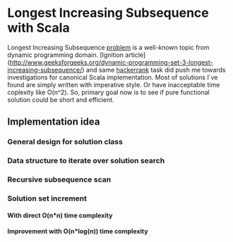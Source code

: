 # Longest Increasing Subsequence with Scala
Longest Increasing Subsequence 
[problem](https://en.wikipedia.org/wiki/Longest_increasing_subsequence) 
is a well-known topic from dynamic programming domain. 
[Ignition article]
(http://www.geeksforgeeks.org/dynamic-programming-set-3-longest-increasing-subsequence/)
and same [hackerrank](https://www.hackerrank.com/challenges/longest-increasing-subsequent)
task did push me towards investigations for canonical Scala implementation.
Most of solutions I`ve found are simply written with imperative style.
Or have inacceptable time coplexity like O(n^2). 
So, primary goal now is to see if pure functional solution could be short and efficient.

## Implementation idea
### General design for solution class
### Data structure to iterate over solution search
### Recursive subsequence scan
### Solution set increment
#### With direct O(n*n) time complexity
#### Improvement with O(n*log(n)) time complexity
